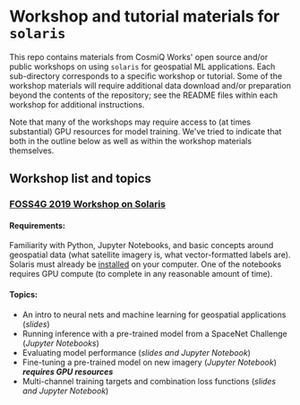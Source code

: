 # Workshop and tutorial materials for `solaris`

This repo contains materials from CosmiQ Works' open source and/or public workshops on using `solaris` for geospatial ML applications. Each sub-directory corresponds to a specific workshop or tutorial. Some of the workshop materials will require additional data download and/or preparation beyond the contents of the repository; see the README files within each workshop for additional instructions.

Note that many of the workshops may require access to (at times substantial) GPU resources for model training. We've tried to indicate that both in the outline below as well as within the workshop materials themselves.

## Workshop list and topics

### [FOSS4G 2019 Workshop on Solaris](Solaris_Foss4G_2019/)

#### Requirements:

Familiarity with Python, Jupyter Notebooks, and basic concepts around geospatial data (what satellite imagery is, what vector-formatted labels are). Solaris must already be [installed](https://solaris.readthedocs.io/en/latest/installation.html) on your computer. One of the notebooks requires GPU compute (to complete in any reasonable amount of time).

#### Topics:

- An intro to neural nets and machine learning for geospatial applications (_slides_)
- Running inference with a pre-trained model from a SpaceNet Challenge (_Jupyter Notebooks_)
- Evaluating model performance (_slides and Jupyter Notebook_)
- Fine-tuning a pre-trained model on new imagery (_Jupyter Notebook_) ___requires GPU resources___
- Multi-channel training targets and combination loss functions (_slides and Jupyter Notebook_)
